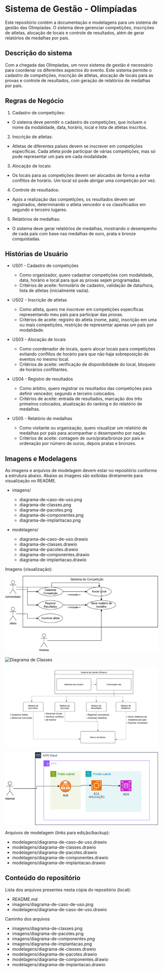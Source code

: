 # Sistema de Gestão - Olimpíadas

Este repositório contém a documentação e modelagens para um sistema de gestão das Olimpíadas. O sistema deve gerenciar competições, inscrições de atletas, alocação de locais e controle de resultados, além de gerar relatórios de medalhas por país.

## Descrição do sistema

Com a chegada das Olimpíadas, um novo sistema de gestão é necessário para coordenar os diferentes aspectos do evento. Este sistema permite o cadastro de competições, inscrição de atletas, alocação de locais para as provas e controle de resultados, com geração de relatórios de medalhas por país.

## Regras de Negócio

1. Cadastro de competições:
  - O sistema deve permitir o cadastro de competições, que incluem o nome da modalidade, data, horário, local e lista de atletas inscritos.
2. Inscrição de atletas:
  - Atletas de diferentes países devem se inscrever em competições específicas. Cada atleta pode participar de várias competições, mas só pode representar um país em cada modalidade.
3. Alocação de locais:
  - Os locais para as competições devem ser alocados de forma a evitar conflitos de horário. Um local só pode abrigar uma competição por vez.
4. Controle de resultados:
  - Após a realização das competições, os resultados devem ser registrados, determinando o atleta vencedor e os classificados em segundo e terceiro lugares.
5. Relatórios de medalhas:
  - O sistema deve gerar relatórios de medalhas, mostrando o desempenho de cada país com base nas medalhas de ouro, prata e bronze conquistadas.

## Histórias de Usuário

- US01 - Cadastro de competições
  - Como organizador, quero cadastrar competições com modalidade, data, horário e local para que as provas sejam programadas.
  - Critérios de aceite: formulário de cadastro, validação de data/hora, lista de atletas (inicialmente vazia).

- US02 - Inscrição de atletas
  - Como atleta, quero me inscrever em competições específicas representando meu país para participar das provas.
  - Critérios de aceite: registro do atleta (nome, país), inscrição em uma ou mais competições, restrição de representar apenas um país por modalidade.

- US03 - Alocação de locais
  - Como coordenador de locais, quero alocar locais para competições evitando conflitos de horário para que não haja sobreposição de eventos no mesmo local.
  - Critérios de aceite: verificação de disponibilidade do local, bloqueio de horários conflitantes.

- US04 - Registro de resultados
  - Como árbitro, quero registrar os resultados das competições para definir vencedor, segundo e terceiro colocados.
  - Critérios de aceite: entrada de resultados, marcação dos três primeiros colocados, atualização do ranking e do relatório de medalhas.

- US05 - Relatório de medalhas
  - Como visitante ou organização, quero visualizar um relatório de medalhas por país para acompanhar o desempenho por nação.
  - Critérios de aceite: contagem de ouro/prata/bronze por país e ordenação por número de ouros, depois pratas e bronzes.

## Imagens e Modelagens

As imagens e arquivos de modelagem devem estar no repositório conforme a estrutura abaixo. Abaixo as imagens são exibidas diretamente para visualização no README.

- imagens/
  - diagrama-de-caso-de-uso.png  
  - diagrama-de-classes.png     
  - diagrama-de-pacotes.png     
  - diagrama-de-componentes.png 
  - diagrama-de-implantacao.png 

- modelagens/
  - diagrama-de-caso-de-uso.drawio 
  - diagrama-de-classes.drawio    
  - diagrama-de-pacotes.drawio    
  - diagrama-de-componentes.drawio
  - diagrama-de-implantacao.drawio

Imagens (visualização):

![Diagrama de Caso de Uso](imagens/diagrama-de-caso-de-uso.png)

![Diagrama de Classes](imagens/diagrama-de-classe-e-pacotes.png)

![Diagrama de Componentes](imagens/diagrama-de-componentes.png)

![Diagrama de Implantação](imagens/diagrama-de-implantação.png)

Arquivos de modelagem (links para edição/backup):

- modelagens/diagrama-de-caso-de-uso.drawio
- modelagens/diagrama-de-classes.drawio
- modelagens/diagrama-de-pacotes.drawio
- modelagens/diagrama-de-componentes.drawio
- modelagens/diagrama-de-implantacao.drawio

## Conteúdo do repositório

Lista dos arquivos presentes nesta cópia do repositório (local):

- README.md
- imagens/diagrama-de-caso-de-uso.png
- modelagens/diagrama-de-caso-de-uso.drawio

Caminho dos arquivos

- imagens/diagrama-de-classes.png
- imagens/diagrama-de-pacotes.png
- imagens/diagrama-de-componentes.png
- imagens/diagrama-de-implantacao.png
- modelagens/diagrama-de-classes.drawio
- modelagens/diagrama-de-pacotes.drawio
- modelagens/diagrama-de-componentes.drawio
- modelagens/diagrama-de-implantacao.drawio
